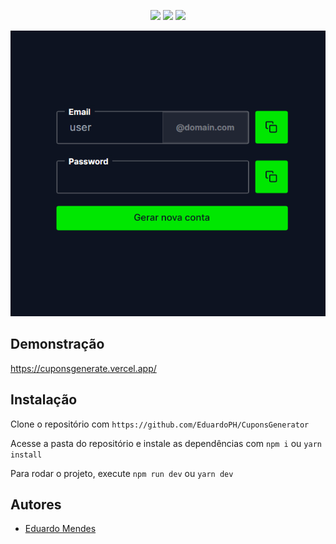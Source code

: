 <p align="center">
  <a href="#"><img src="https://img.shields.io/badge/typescript-%23007ACC.svg?style=for-the-badge&logo=typescript&logoColor=white"></a>
  <a href="#"><img src="https://img.shields.io/badge/Next.js-%23000000.svg?style=for-the-badge&logo=next.js&logoColor=white"></a>
  <a href="#"><img src="https://img.shields.io/badge/css3-%231572B6.svg?style=for-the-badge&logo=css3&logoColor=white"></a>
</p>

<p align="center">
  <img src="./image.png">
</p>


## Demonstração

https://cuponsgenerate.vercel.app/

## Instalação

Clone o repositório com ```https://github.com/EduardoPH/CuponsGenerator```

Acesse a pasta do repositório e instale as dependências com ```npm i``` ou ```yarn install```

Para rodar o projeto, execute ```npm run dev``` ou ```yarn dev```

## Autores

- [Eduardo Mendes](https://www.github.com/EduardoPH)
